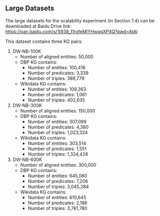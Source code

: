 ## Large Datasets
The large datasets for the scalability experiment (in Section 7.4) can be downloaded at Baidu Drive link: https://pan.baidu.com/s/1t938_11rofeMIYHwqqXP4Q?pwd=AtAl 

This dataset contains three KG pairs:

1. DW-NB-100K
   - Number of aligned entities: 50,000
   - DBP KG contains: 
     * Number of entities: 100,416 
     * Number of predicates: 3,339 
     * Number of triples: 389,779
   - Wikidata KG contains:
     * Number of entities: 109,363 
     * Number of predicates: 1,061
     * Number of triples: 402,635
2. DW-NB-300K
   - Number of aligned entities: 150,000
   - DBP KG contains: 
     * Number of entities: 307,099 
     * Number of predicates: 4,380 
     * Number of triples: 1,023,324
   - Wikidata KG contains:
     * Number of entities: 303,514 
     * Number of predicates: 1,551
     * Number of triples: 1,334,428
3. DW-NB-600K
   - Number of aligned entities: 300,000
   - DBP KG contains: 
     * Number of entities: 645,060 
     * Number of predicates: 7,208 
     * Number of triples: 3,045,284
   - Wikidata KG contains:
     * Number of entities: 610,645 
     * Number of predicates: 2,186
     * Number of triples: 3,761,780
